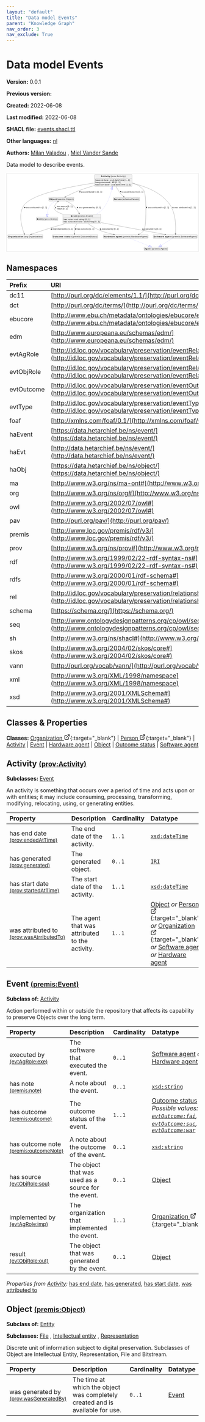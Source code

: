 ```yaml
---
layout: "default"
title: "Data model Events"
parent: "Knowledge Graph"
nav_order: 3
nav_exclude: True
---
```

<svg xmlns="http://www.w3.org/2000/svg" style="display: none;"><symbol id="svg-external-link" width="24" height="24" viewBox="0 0 24 24" fill="none" stroke="currentColor" stroke-width="2" stroke-linecap="round" stroke-linejoin="round" class="feather feather-external-link"><title id="svg-external-link-title">(external link)</title><path d="M18 13v6a2 2 0 0 1-2 2H5a2 2 0 0 1-2-2V8a2 2 0 0 1 2-2h6"></path><polyline points="15 3 21 3 21 9"></polyline><line x1="10" y1="14" x2="21" y2="3"></line> </symbol></svg>

Data model Events
====================

**Version:** 0.0.1

**Previous version:** 

**Created:** 2022-06-08

**Last modified:** 2022-06-08

**SHACL file:** [events.shacl.ttl](events.shacl.ttl)

**Other languages:**
[nl](../nl)

**Authors:**
[Milan Valadou](mailto:milan.valadou@meemoo.be)
, [Miel Vander Sande](mailto:miel.vandersande@meemoo.be)


Data model to describe events.

<div class="wrap">
  <div class="zoom">
  <svg xmlns="http://www.w3.org/2000/svg" xmlns:xlink="http://www.w3.org/1999/xlink" contentStyleType="text/css" preserveAspectRatio="none" version="1.1" viewBox="0 0 1346 548" zoomAndPan="magnify"><defs/><g><a href="../../organization/en#org%3AOrganization" target="_top" title="../../organization/en#org%3AOrganization" xlink:actuate="onRequest" xlink:href="../../organization/en#org%3AOrganization" xlink:show="new" xlink:title="../../organization/en#org%3AOrganization" xlink:type="simple"><g id="elem_org_Organization"><rect codeLine="15" fill="#F1F1F1" height="26.2969" id="org_Organization" rx="3.5" ry="3.5" style="stroke:#181818;stroke-width:0.5;" width="247" x="7" y="429"/><text fill="#000000" font-family="sans-serif" font-size="14" font-weight="bold" lengthAdjust="spacing" textLength="106" x="10" y="446.9951">Organization</text><text fill="#000000" font-family="sans-serif" font-size="14" lengthAdjust="spacing" textLength="131" x="120" y="446.9951">(org:Organization)</text></g></a><a href="../../organization/en#schema%3APerson" target="_top" title="../../organization/en#schema%3APerson" xlink:actuate="onRequest" xlink:href="../../organization/en#schema%3APerson" xlink:show="new" xlink:title="../../organization/en#schema%3APerson" xlink:type="simple"><g id="elem_schema_Person"><rect codeLine="16" fill="#F1F1F1" height="26.2969" id="schema_Person" rx="3.5" ry="3.5" style="stroke:#181818;stroke-width:0.5;" width="184" x="749.5" y="167"/><text fill="#000000" font-family="sans-serif" font-size="14" font-weight="bold" lengthAdjust="spacing" textLength="55" x="752.5" y="184.9951">Person</text><text fill="#000000" font-family="sans-serif" font-size="14" lengthAdjust="spacing" textLength="119" x="811.5" y="184.9951">(schema:Person)</text></g></a><a href="#prov%3AActivity" target="_top" title="#prov%3AActivity" xlink:actuate="onRequest" xlink:href="#prov%3AActivity" xlink:show="new" xlink:title="#prov%3AActivity" xlink:type="simple"><g id="elem_prov_Activity"><rect codeLine="19" fill="#F1F1F1" height="83.1875" id="prov_Activity" rx="3.5" ry="3.5" style="stroke:#181818;stroke-width:0.5;" width="264" x="616.5" y="7"/><text fill="#000000" font-family="sans-serif" font-size="14" font-weight="bold" lengthAdjust="spacing" textLength="64" x="662.5" y="24.9951">Activity</text><text fill="#000000" font-family="sans-serif" font-size="14" lengthAdjust="spacing" textLength="104" x="730.5" y="24.9951">(prov:Activity)</text><line style="stroke:#181818;stroke-width:0.5;" x1="617.5" x2="879.5" y1="33.2969" y2="33.2969"/><text fill="#000000" font-family="sans-serif" font-size="14" lengthAdjust="spacing" textLength="24" x="622.5" y="50.292">has</text><text fill="#000000" font-family="sans-serif" font-size="14" lengthAdjust="spacing" textLength="4" x="646.5" y="50.292"> </text><text fill="#000000" font-family="sans-serif" font-size="14" lengthAdjust="spacing" textLength="27" x="650.5" y="50.292">end</text><text fill="#000000" font-family="sans-serif" font-size="14" lengthAdjust="spacing" textLength="4" x="677.5" y="50.292"> </text><text fill="#000000" font-family="sans-serif" font-size="14" lengthAdjust="spacing" textLength="33" x="681.5" y="50.292">date</text><text fill="#000000" font-family="sans-serif" font-size="14" lengthAdjust="spacing" textLength="4" x="714.5" y="50.292"> </text><text fill="#000000" font-family="sans-serif" font-size="14" lengthAdjust="spacing" textLength="5" x="718.5" y="50.292">:</text><text fill="#000000" font-family="sans-serif" font-size="14" lengthAdjust="spacing" textLength="4" x="723.5" y="50.292"> </text><text fill="#000000" font-family="sans-serif" font-size="14" font-style="italic" lengthAdjust="spacing" textLength="97" x="727.5" y="50.292">xsd:dateTime</text><text fill="#000000" font-family="sans-serif" font-size="14" lengthAdjust="spacing" textLength="4" x="824.5" y="50.292"> </text><text fill="#000000" font-family="sans-serif" font-size="14" lengthAdjust="spacing" textLength="38" x="828.5" y="50.292">[1..1]</text><text fill="#000000" font-family="sans-serif" font-size="14" lengthAdjust="spacing" textLength="24" x="622.5" y="66.5889">has</text><text fill="#000000" font-family="sans-serif" font-size="14" lengthAdjust="spacing" textLength="4" x="646.5" y="66.5889"> </text><text fill="#000000" font-family="sans-serif" font-size="14" lengthAdjust="spacing" textLength="75" x="650.5" y="66.5889">generated</text><text fill="#000000" font-family="sans-serif" font-size="14" lengthAdjust="spacing" textLength="4" x="725.5" y="66.5889"> </text><text fill="#000000" font-family="sans-serif" font-size="14" lengthAdjust="spacing" textLength="5" x="729.5" y="66.5889">:</text><text fill="#000000" font-family="sans-serif" font-size="14" lengthAdjust="spacing" textLength="4" x="734.5" y="66.5889"> </text><text fill="#000000" font-family="sans-serif" font-size="14" font-style="italic" lengthAdjust="spacing" textLength="18" x="738.5" y="66.5889">IRI</text><text fill="#000000" font-family="sans-serif" font-size="14" lengthAdjust="spacing" textLength="4" x="756.5" y="66.5889"> </text><text fill="#000000" font-family="sans-serif" font-size="14" lengthAdjust="spacing" textLength="38" x="760.5" y="66.5889">[0..1]</text><text fill="#000000" font-family="sans-serif" font-size="14" lengthAdjust="spacing" textLength="24" x="622.5" y="82.8857">has</text><text fill="#000000" font-family="sans-serif" font-size="14" lengthAdjust="spacing" textLength="4" x="646.5" y="82.8857"> </text><text fill="#000000" font-family="sans-serif" font-size="14" lengthAdjust="spacing" textLength="35" x="650.5" y="82.8857">start</text><text fill="#000000" font-family="sans-serif" font-size="14" lengthAdjust="spacing" textLength="4" x="685.5" y="82.8857"> </text><text fill="#000000" font-family="sans-serif" font-size="14" lengthAdjust="spacing" textLength="33" x="689.5" y="82.8857">date</text><text fill="#000000" font-family="sans-serif" font-size="14" lengthAdjust="spacing" textLength="4" x="722.5" y="82.8857"> </text><text fill="#000000" font-family="sans-serif" font-size="14" lengthAdjust="spacing" textLength="5" x="726.5" y="82.8857">:</text><text fill="#000000" font-family="sans-serif" font-size="14" lengthAdjust="spacing" textLength="4" x="731.5" y="82.8857"> </text><text fill="#000000" font-family="sans-serif" font-size="14" font-style="italic" lengthAdjust="spacing" textLength="97" x="735.5" y="82.8857">xsd:dateTime</text><text fill="#000000" font-family="sans-serif" font-size="14" lengthAdjust="spacing" textLength="4" x="832.5" y="82.8857"> </text><text fill="#000000" font-family="sans-serif" font-size="14" lengthAdjust="spacing" textLength="38" x="836.5" y="82.8857">[1..1]</text></g></a><a href="#premis%3AEvent" target="_top" title="#premis%3AEvent" xlink:actuate="onRequest" xlink:href="#premis%3AEvent" xlink:show="new" xlink:title="#premis%3AEvent" xlink:type="simple"><g id="elem_premis_Event"><rect codeLine="18" fill="#F1F1F1" height="66.8906" id="premis_Event" rx="3.5" ry="3.5" style="stroke:#181818;stroke-width:0.5;" width="266" x="394.5" y="285"/><text fill="#000000" font-family="sans-serif" font-size="14" font-weight="bold" lengthAdjust="spacing" textLength="45" x="449.5" y="302.9951">Event</text><text fill="#000000" font-family="sans-serif" font-size="14" lengthAdjust="spacing" textLength="107" x="498.5" y="302.9951">(premis:Event)</text><line style="stroke:#181818;stroke-width:0.5;" x1="395.5" x2="659.5" y1="311.2969" y2="311.2969"/><text fill="#000000" font-family="sans-serif" font-size="14" lengthAdjust="spacing" textLength="24" x="400.5" y="328.292">has</text><text fill="#000000" font-family="sans-serif" font-size="14" lengthAdjust="spacing" textLength="4" x="424.5" y="328.292"> </text><text fill="#000000" font-family="sans-serif" font-size="14" lengthAdjust="spacing" textLength="34" x="428.5" y="328.292">note</text><text fill="#000000" font-family="sans-serif" font-size="14" lengthAdjust="spacing" textLength="4" x="462.5" y="328.292"> </text><text fill="#000000" font-family="sans-serif" font-size="14" lengthAdjust="spacing" textLength="5" x="466.5" y="328.292">:</text><text fill="#000000" font-family="sans-serif" font-size="14" lengthAdjust="spacing" textLength="4" x="471.5" y="328.292"> </text><text fill="#000000" font-family="sans-serif" font-size="14" font-style="italic" lengthAdjust="spacing" textLength="69" x="475.5" y="328.292">xsd:string</text><text fill="#000000" font-family="sans-serif" font-size="14" lengthAdjust="spacing" textLength="4" x="544.5" y="328.292"> </text><text fill="#000000" font-family="sans-serif" font-size="14" lengthAdjust="spacing" textLength="38" x="548.5" y="328.292">[0..1]</text><text fill="#000000" font-family="sans-serif" font-size="14" lengthAdjust="spacing" textLength="24" x="400.5" y="344.5889">has</text><text fill="#000000" font-family="sans-serif" font-size="14" lengthAdjust="spacing" textLength="4" x="424.5" y="344.5889"> </text><text fill="#000000" font-family="sans-serif" font-size="14" lengthAdjust="spacing" textLength="64" x="428.5" y="344.5889">outcome</text><text fill="#000000" font-family="sans-serif" font-size="14" lengthAdjust="spacing" textLength="4" x="492.5" y="344.5889"> </text><text fill="#000000" font-family="sans-serif" font-size="14" lengthAdjust="spacing" textLength="34" x="496.5" y="344.5889">note</text><text fill="#000000" font-family="sans-serif" font-size="14" lengthAdjust="spacing" textLength="4" x="530.5" y="344.5889"> </text><text fill="#000000" font-family="sans-serif" font-size="14" lengthAdjust="spacing" textLength="5" x="534.5" y="344.5889">:</text><text fill="#000000" font-family="sans-serif" font-size="14" lengthAdjust="spacing" textLength="4" x="539.5" y="344.5889"> </text><text fill="#000000" font-family="sans-serif" font-size="14" font-style="italic" lengthAdjust="spacing" textLength="69" x="543.5" y="344.5889">xsd:string</text><text fill="#000000" font-family="sans-serif" font-size="14" lengthAdjust="spacing" textLength="4" x="612.5" y="344.5889"> </text><text fill="#000000" font-family="sans-serif" font-size="14" lengthAdjust="spacing" textLength="38" x="616.5" y="344.5889">[0..1]</text></g></a><a href="#premis%3AHardwareAgent" target="_top" title="#premis%3AHardwareAgent" xlink:actuate="onRequest" xlink:href="#premis%3AHardwareAgent" xlink:show="new" xlink:title="#premis%3AHardwareAgent" xlink:type="simple"><g id="elem_premis_HardwareAgent"><rect codeLine="20" fill="#F1F1F1" height="26.2969" id="premis_HardwareAgent" rx="3.5" ry="3.5" style="stroke:#181818;stroke-width:0.5;" width="315" x="679" y="429"/><text fill="#000000" font-family="sans-serif" font-size="14" font-weight="bold" lengthAdjust="spacing" textLength="129" x="682" y="446.9951">Hardware agent</text><text fill="#000000" font-family="sans-serif" font-size="14" lengthAdjust="spacing" textLength="176" x="815" y="446.9951">(premis:HardwareAgent)</text></g></a><a href="#premis%3AAgent" target="_top" title="#premis%3AAgent" xlink:actuate="onRequest" xlink:href="#premis%3AAgent" xlink:show="new" xlink:title="#premis%3AAgent" xlink:type="simple"><g id="elem_premis_Agent"><rect codeLine="26" fill="#F1F1F1" height="26.2969" id="premis_Agent" rx="3.5" ry="3.5" style="stroke:#181818;stroke-width:0.5;" width="167" x="965" y="516"/><text fill="#000000" font-family="sans-serif" font-size="14" font-weight="bold" lengthAdjust="spacing" textLength="48" x="968" y="533.9951">Agent</text><text fill="#000000" font-family="sans-serif" font-size="14" lengthAdjust="spacing" textLength="109" x="1020" y="533.9951">(premis:Agent)</text></g></a><a href="#premis%3AObject" target="_top" title="#premis%3AObject" xlink:actuate="onRequest" xlink:href="#premis%3AObject" xlink:show="new" xlink:title="#premis%3AObject" xlink:type="simple"><g id="elem_premis_Object"><rect codeLine="22" fill="#F1F1F1" height="26.2969" id="premis_Object" rx="3.5" ry="3.5" style="stroke:#181818;stroke-width:0.5;" width="177" x="295" y="167"/><text fill="#000000" font-family="sans-serif" font-size="14" font-weight="bold" lengthAdjust="spacing" textLength="53" x="298" y="184.9951">Object</text><text fill="#000000" font-family="sans-serif" font-size="14" lengthAdjust="spacing" textLength="114" x="355" y="184.9951">(premis:Object)</text></g></a><a href="#prov%3AEntity" target="_top" title="#prov%3AEntity" xlink:actuate="onRequest" xlink:href="#prov%3AEntity" xlink:show="new" xlink:title="#prov%3AEntity" xlink:type="simple"><g id="elem_prov_Entity"><rect codeLine="23" fill="#F1F1F1" height="26.2969" id="prov_Entity" rx="3.5" ry="3.5" style="stroke:#181818;stroke-width:0.5;" width="151" x="208" y="305.5"/><text fill="#000000" font-family="sans-serif" font-size="14" font-weight="bold" lengthAdjust="spacing" textLength="49" x="211" y="323.4951">Entity</text><text fill="#000000" font-family="sans-serif" font-size="14" lengthAdjust="spacing" textLength="92" x="264" y="323.4951">(prov:Entity)</text></g></a><a href="#premis%3AOutcomeStatus" target="_top" title="#premis%3AOutcomeStatus" xlink:actuate="onRequest" xlink:href="#premis%3AOutcomeStatus" xlink:show="new" xlink:title="#premis%3AOutcomeStatus" xlink:type="simple"><g id="elem_premis_OutcomeStatus"><rect codeLine="24" fill="#F1F1F1" height="26.2969" id="premis_OutcomeStatus" rx="3.5" ry="3.5" style="stroke:#181818;stroke-width:0.5;" width="319" x="321" y="429"/><text fill="#000000" font-family="sans-serif" font-size="14" font-weight="bold" lengthAdjust="spacing" textLength="132" x="324" y="446.9951">Outcome status</text><text fill="#000000" font-family="sans-serif" font-size="14" lengthAdjust="spacing" textLength="177" x="460" y="446.9951">(premis:OutcomeStatus)</text></g></a><a href="#premis%3ASoftwareAgent" target="_top" title="#premis%3ASoftwareAgent" xlink:actuate="onRequest" xlink:href="#premis%3ASoftwareAgent" xlink:show="new" xlink:title="#premis%3ASoftwareAgent" xlink:type="simple"><g id="elem_premis_SoftwareAgent"><rect codeLine="25" fill="#F1F1F1" height="26.2969" id="premis_SoftwareAgent" rx="3.5" ry="3.5" style="stroke:#181818;stroke-width:0.5;" width="310" x="1029.5" y="429"/><text fill="#000000" font-family="sans-serif" font-size="14" font-weight="bold" lengthAdjust="spacing" textLength="126" x="1032.5" y="446.9951">Software agent</text><text fill="#000000" font-family="sans-serif" font-size="14" lengthAdjust="spacing" textLength="174" x="1162.5" y="446.9951">(premis:SoftwareAgent)</text></g></a><g id="link_prov_Activity_org_Organization"><path codeLine="37" d="M616.444,66.375 C449.665,90.808 177.489,142.167 120.5,223 C76.5203,285.381 107.951,384.582 123.342,424.023 " fill="none" id="prov_Activity-to-org_Organization" style="stroke:#454645;stroke-width:1.0;"/><polygon fill="#454645" points="125.31,428.966,125.6965,419.1247,123.4602,424.3208,118.2642,422.0844,125.31,428.966" style="stroke:#454645;stroke-width:1.0;"/><polygon fill="#000000" points="121.4525,242.002,130.5,239.0705,127.0489,234.3124,121.4525,242.002" style="stroke:#000000;stroke-width:1.0;"/><text fill="#000000" font-family="sans-serif" font-size="13" lengthAdjust="spacing" textLength="26" x="134.5" y="243.5669">was</text><text fill="#000000" font-family="sans-serif" font-size="13" lengthAdjust="spacing" textLength="4" x="160.5" y="243.5669"> </text><text fill="#000000" font-family="sans-serif" font-size="13" lengthAdjust="spacing" textLength="63" x="164.5" y="243.5669">attributed</text><text fill="#000000" font-family="sans-serif" font-size="13" lengthAdjust="spacing" textLength="4" x="227.5" y="243.5669"> </text><text fill="#000000" font-family="sans-serif" font-size="13" lengthAdjust="spacing" textLength="13" x="231.5" y="243.5669">to</text><text fill="#000000" font-family="sans-serif" font-size="13" lengthAdjust="spacing" textLength="4" x="244.5" y="243.5669"> </text><text fill="#000000" font-family="sans-serif" font-size="13" lengthAdjust="spacing" textLength="34" x="248.5" y="243.5669">[1..1]</text></g><g id="link_prov_Activity_premis_HardwareAgent"><path codeLine="38" d="M880.548,64.88 C913.125,75.28 944.404,92.302 964.5,120 C982.705,145.092 982.685,373.894 964.5,399 C955.317,411.678 942.186,420.598 927.799,426.857 " fill="none" id="prov_Activity-to-premis_HardwareAgent" style="stroke:#454645;stroke-width:1.0;"/><polygon fill="#454645" points="922.875,428.88,932.7199,429.1605,927.5,426.9803,929.6803,421.7605,922.875,428.88" style="stroke:#454645;stroke-width:1.0;"/><polygon fill="#000000" points="984.1472,244.0243,985.8906,234.6749,980.0622,235.4358,984.1472,244.0243" style="stroke:#000000;stroke-width:1.0;"/><text fill="#000000" font-family="sans-serif" font-size="13" lengthAdjust="spacing" textLength="26" x="992.5" y="243.5669">was</text><text fill="#000000" font-family="sans-serif" font-size="13" lengthAdjust="spacing" textLength="4" x="1018.5" y="243.5669"> </text><text fill="#000000" font-family="sans-serif" font-size="13" lengthAdjust="spacing" textLength="63" x="1022.5" y="243.5669">attributed</text><text fill="#000000" font-family="sans-serif" font-size="13" lengthAdjust="spacing" textLength="4" x="1085.5" y="243.5669"> </text><text fill="#000000" font-family="sans-serif" font-size="13" lengthAdjust="spacing" textLength="13" x="1089.5" y="243.5669">to</text><text fill="#000000" font-family="sans-serif" font-size="13" lengthAdjust="spacing" textLength="4" x="1102.5" y="243.5669"> </text><text fill="#000000" font-family="sans-serif" font-size="13" lengthAdjust="spacing" textLength="34" x="1106.5" y="243.5669">[1..1]</text></g><g id="link_prov_Activity_premis_Object"><path codeLine="39" d="M616.221,84.078 C580.547,94.516 542.224,106.757 507.5,120 C473.319,133.036 435.562,151.642 410.798,164.458 " fill="none" id="prov_Activity-to-premis_Object" style="stroke:#454645;stroke-width:1.0;"/><polygon fill="#454645" points="406.329,166.78,416.1595,166.1782,410.7654,164.4739,412.4697,159.0799,406.329,166.78" style="stroke:#454645;stroke-width:1.0;"/><polygon fill="#000000" points="507.8438,130.3883,517.3379,129.8293,515.1961,124.3556,507.8438,130.3883" style="stroke:#000000;stroke-width:1.0;"/><text fill="#000000" font-family="sans-serif" font-size="13" lengthAdjust="spacing" textLength="26" x="521.5" y="133.0669">was</text><text fill="#000000" font-family="sans-serif" font-size="13" lengthAdjust="spacing" textLength="4" x="547.5" y="133.0669"> </text><text fill="#000000" font-family="sans-serif" font-size="13" lengthAdjust="spacing" textLength="63" x="551.5" y="133.0669">attributed</text><text fill="#000000" font-family="sans-serif" font-size="13" lengthAdjust="spacing" textLength="4" x="614.5" y="133.0669"> </text><text fill="#000000" font-family="sans-serif" font-size="13" lengthAdjust="spacing" textLength="13" x="618.5" y="133.0669">to</text><text fill="#000000" font-family="sans-serif" font-size="13" lengthAdjust="spacing" textLength="4" x="631.5" y="133.0669"> </text><text fill="#000000" font-family="sans-serif" font-size="13" lengthAdjust="spacing" textLength="34" x="635.5" y="133.0669">[1..1]</text></g><g id="link_prov_Activity_premis_SoftwareAgent"><path codeLine="40" d="M880.506,68.018 C973.268,88.713 1090.88,132.184 1149.5,223 C1191.11,287.46 1189.05,384.387 1186.17,423.607 " fill="none" id="prov_Activity-to-premis_SoftwareAgent" style="stroke:#454645;stroke-width:1.0;"/><polygon fill="#454645" points="1185.74,428.964,1190.442,420.31,1186.137,423.9798,1182.4673,419.6748,1185.74,428.964" style="stroke:#454645;stroke-width:1.0;"/><polygon fill="#000000" points="1172.7593,242.8581,1169.0918,234.0831,1164.6345,237.9147,1172.7593,242.8581" style="stroke:#000000;stroke-width:1.0;"/><text fill="#000000" font-family="sans-serif" font-size="13" lengthAdjust="spacing" textLength="26" x="1178.5" y="243.5669">was</text><text fill="#000000" font-family="sans-serif" font-size="13" lengthAdjust="spacing" textLength="4" x="1204.5" y="243.5669"> </text><text fill="#000000" font-family="sans-serif" font-size="13" lengthAdjust="spacing" textLength="63" x="1208.5" y="243.5669">attributed</text><text fill="#000000" font-family="sans-serif" font-size="13" lengthAdjust="spacing" textLength="4" x="1271.5" y="243.5669"> </text><text fill="#000000" font-family="sans-serif" font-size="13" lengthAdjust="spacing" textLength="13" x="1275.5" y="243.5669">to</text><text fill="#000000" font-family="sans-serif" font-size="13" lengthAdjust="spacing" textLength="4" x="1288.5" y="243.5669"> </text><text fill="#000000" font-family="sans-serif" font-size="13" lengthAdjust="spacing" textLength="34" x="1292.5" y="243.5669">[1..1]</text></g><g id="link_prov_Activity_schema_Person"><path codeLine="41" d="M768.075,90.277 C776.237,105.567 786.404,122.691 797.5,137 C804.841,146.467 814.315,155.791 822.591,163.239 " fill="none" id="prov_Activity-to-schema_Person" style="stroke:#454645;stroke-width:1.0;"/><polygon fill="#454645" points="826.543,166.738,822.4551,157.7776,822.799,163.424,817.1526,163.768,826.543,166.738" style="stroke:#454645;stroke-width:1.0;"/><polygon fill="#000000" points="805.4928,132.5718,802.4331,123.5669,797.7245,127.0851,805.4928,132.5718" style="stroke:#000000;stroke-width:1.0;"/><text fill="#000000" font-family="sans-serif" font-size="13" lengthAdjust="spacing" textLength="26" x="811.5" y="133.0669">was</text><text fill="#000000" font-family="sans-serif" font-size="13" lengthAdjust="spacing" textLength="4" x="837.5" y="133.0669"> </text><text fill="#000000" font-family="sans-serif" font-size="13" lengthAdjust="spacing" textLength="63" x="841.5" y="133.0669">attributed</text><text fill="#000000" font-family="sans-serif" font-size="13" lengthAdjust="spacing" textLength="4" x="904.5" y="133.0669"> </text><text fill="#000000" font-family="sans-serif" font-size="13" lengthAdjust="spacing" textLength="13" x="908.5" y="133.0669">to</text><text fill="#000000" font-family="sans-serif" font-size="13" lengthAdjust="spacing" textLength="4" x="921.5" y="133.0669"> </text><text fill="#000000" font-family="sans-serif" font-size="13" lengthAdjust="spacing" textLength="34" x="925.5" y="133.0669">[1..1]</text></g><g id="link_premis_Event_prov_Activity"><path codeLine="44" d="M629.056,284.849 C643.935,276.824 658.069,266.989 669.5,255 C707.498,215.148 727.748,155.072 738.191,110.153 " fill="none" id="premis_Event-to-prov_Activity" style="stroke:#0000FF;stroke-width:1.0;stroke-dasharray:1.0,3.0;"/><polygon fill="none" points="731.384,108.51,742.387,90.401,745.078,111.419,731.384,108.51" style="stroke:#0000FF;stroke-width:1.0;"/></g><g id="link_premis_Event_org_Organization"><path codeLine="48" d="M410.166,352.002 C377.195,361.402 341.372,371.866 308.5,382 C260.907,396.672 206.633,414.877 170.657,427.153 " fill="none" id="premis_Event-to-org_Organization" style="stroke:#454645;stroke-width:1.0;"/><polygon fill="#454645" points="165.485,428.92,175.2947,429.7969,170.2167,427.3042,172.7094,422.2262,165.485,428.92" style="stroke:#454645;stroke-width:1.0;"/><polygon fill="#000000" points="308.7293,392.0633,318.2394,392.1595,316.4797,386.5513,308.7293,392.0633" style="stroke:#000000;stroke-width:1.0;"/><text fill="#000000" font-family="sans-serif" font-size="13" lengthAdjust="spacing" textLength="85" x="322.5" y="395.0669">implemented</text><text fill="#000000" font-family="sans-serif" font-size="13" lengthAdjust="spacing" textLength="4" x="407.5" y="395.0669"> </text><text fill="#000000" font-family="sans-serif" font-size="13" lengthAdjust="spacing" textLength="16" x="411.5" y="395.0669">by</text><text fill="#000000" font-family="sans-serif" font-size="13" lengthAdjust="spacing" textLength="4" x="427.5" y="395.0669"> </text><text fill="#000000" font-family="sans-serif" font-size="13" lengthAdjust="spacing" textLength="34" x="431.5" y="395.0669">[1..1]</text></g><g id="link_premis_Event_premis_HardwareAgent"><path codeLine="49" d="M571.366,352.052 C594.968,368.22 625.185,386.845 654.5,399 C685.777,411.968 721.817,421.345 753.532,427.902 " fill="none" id="premis_Event-to-premis_HardwareAgent" style="stroke:#454645;stroke-width:1.0;"/><polygon fill="#454645" points="758.583,428.931,750.5614,423.2166,753.6834,427.9339,748.9661,431.056,758.583,428.931" style="stroke:#454645;stroke-width:1.0;"/><polygon fill="#000000" points="664.1159,392.4883,656.8954,386.2984,654.636,391.7247,664.1159,392.4883" style="stroke:#000000;stroke-width:1.0;"/><text fill="#000000" font-family="sans-serif" font-size="13" lengthAdjust="spacing" textLength="60" x="668.5" y="395.0669">executed</text><text fill="#000000" font-family="sans-serif" font-size="13" lengthAdjust="spacing" textLength="4" x="728.5" y="395.0669"> </text><text fill="#000000" font-family="sans-serif" font-size="13" lengthAdjust="spacing" textLength="16" x="732.5" y="395.0669">by</text><text fill="#000000" font-family="sans-serif" font-size="13" lengthAdjust="spacing" textLength="4" x="748.5" y="395.0669"> </text><text fill="#000000" font-family="sans-serif" font-size="13" lengthAdjust="spacing" textLength="34" x="752.5" y="395.0669">[0..1]</text></g><g id="link_premis_Event_premis_Object"><path codeLine="50" d="M394.299,285.55 C368.359,276.639 346.647,266.275 338.5,255 C330.17,243.472 332.832,236.044 338.5,223 C343.039,212.556 351.596,203.529 360.04,196.549 " fill="none" id="premis_Event-to-premis_Object" style="stroke:#454645;stroke-width:1.0;"/><polygon fill="#454645" points="364.158,193.29,354.6182,195.7377,360.237,196.3925,359.5822,202.0114,364.158,193.29" style="stroke:#454645;stroke-width:1.0;"/><polygon fill="#000000" points="341.7038,234.4666,342.2104,243.9636,347.6959,241.8521,341.7038,234.4666" style="stroke:#000000;stroke-width:1.0;"/><text fill="#000000" font-family="sans-serif" font-size="13" lengthAdjust="spacing" textLength="23" x="352.5" y="236.0669">has</text><text fill="#000000" font-family="sans-serif" font-size="13" lengthAdjust="spacing" textLength="4" x="375.5" y="236.0669"> </text><text fill="#000000" font-family="sans-serif" font-size="13" lengthAdjust="spacing" textLength="43" x="379.5" y="236.0669">source</text><text fill="#000000" font-family="sans-serif" font-size="13" lengthAdjust="spacing" textLength="4" x="422.5" y="236.0669"> </text><text fill="#000000" font-family="sans-serif" font-size="13" lengthAdjust="spacing" textLength="34" x="426.5" y="236.0669">[0..1]</text><text fill="#000000" font-family="sans-serif" font-size="13" lengthAdjust="spacing" textLength="36" x="352.5" y="251.1997">result</text><text fill="#000000" font-family="sans-serif" font-size="13" lengthAdjust="spacing" textLength="4" x="388.5" y="251.1997"> </text><text fill="#000000" font-family="sans-serif" font-size="13" lengthAdjust="spacing" textLength="34" x="392.5" y="251.1997">[0..1]</text></g><g id="link_premis_Object_premis_Event"><path codeLine="60" d="M416.248,193.108 C432.31,200.145 451.22,210.175 465.5,223 C483.265,238.954 498.15,261.094 508.879,279.933 " fill="none" id="premis_Object-to-premis_Event" style="stroke:#454645;stroke-width:1.0;"/><polygon fill="#454645" points="511.516,284.645,510.613,274.8376,509.0749,280.2814,503.6312,278.7433,511.516,284.645" style="stroke:#454645;stroke-width:1.0;"/><polygon fill="#000000" points="501.148,242.4858,496.5585,234.1558,492.5388,238.4443,501.148,242.4858" style="stroke:#000000;stroke-width:1.0;"/><text fill="#000000" font-family="sans-serif" font-size="13" lengthAdjust="spacing" textLength="26" x="506.5" y="243.5669">was</text><text fill="#000000" font-family="sans-serif" font-size="13" lengthAdjust="spacing" textLength="4" x="532.5" y="243.5669"> </text><text fill="#000000" font-family="sans-serif" font-size="13" lengthAdjust="spacing" textLength="66" x="536.5" y="243.5669">generated</text><text fill="#000000" font-family="sans-serif" font-size="13" lengthAdjust="spacing" textLength="4" x="602.5" y="243.5669"> </text><text fill="#000000" font-family="sans-serif" font-size="13" lengthAdjust="spacing" textLength="16" x="606.5" y="243.5669">by</text><text fill="#000000" font-family="sans-serif" font-size="13" lengthAdjust="spacing" textLength="4" x="622.5" y="243.5669"> </text><text fill="#000000" font-family="sans-serif" font-size="13" lengthAdjust="spacing" textLength="34" x="626.5" y="243.5669">[0..1]</text></g><g id="link_premis_Event_premis_OutcomeStatus"><path codeLine="51" d="M494.572,352.299 C487.599,361.222 481.226,371.379 477.5,382 C472.79,395.428 474.066,411.632 476.224,423.658 " fill="none" id="premis_Event-to-premis_OutcomeStatus" style="stroke:#454645;stroke-width:1.0;"/><polygon fill="#454645" points="477.259,428.865,479.426,419.2575,476.2834,423.9611,471.5797,420.8185,477.259,428.865" style="stroke:#454645;stroke-width:1.0;"/><polygon fill="#000000" points="481.2549,395.4089,486.3537,387.3806,480.661,385.9169,481.2549,395.4089" style="stroke:#000000;stroke-width:1.0;"/><text fill="#000000" font-family="sans-serif" font-size="13" lengthAdjust="spacing" textLength="23" x="491.5" y="395.0669">has</text><text fill="#000000" font-family="sans-serif" font-size="13" lengthAdjust="spacing" textLength="4" x="514.5" y="395.0669"> </text><text fill="#000000" font-family="sans-serif" font-size="13" lengthAdjust="spacing" textLength="57" x="518.5" y="395.0669">outcome</text><text fill="#000000" font-family="sans-serif" font-size="13" lengthAdjust="spacing" textLength="4" x="575.5" y="395.0669"> </text><text fill="#000000" font-family="sans-serif" font-size="13" lengthAdjust="spacing" textLength="34" x="579.5" y="395.0669">[1..1]</text></g><g id="link_premis_Event_premis_SoftwareAgent"><path codeLine="52" d="M660.85,344.161 C798.012,369.526 1006.379,408.06 1114.26,428.011 " fill="none" id="premis_Event-to-premis_SoftwareAgent" style="stroke:#454645;stroke-width:1.0;"/><polygon fill="#454645" points="1119.32,428.947,1111.1872,423.392,1114.4017,428.0468,1109.7469,431.2613,1119.32,428.947" style="stroke:#454645;stroke-width:1.0;"/><polygon fill="#000000" points="963.4166,391.4756,955.0568,386.9409,953.9879,392.7207,963.4166,391.4756" style="stroke:#000000;stroke-width:1.0;"/><text fill="#000000" font-family="sans-serif" font-size="13" lengthAdjust="spacing" textLength="60" x="967.5" y="395.0669">executed</text><text fill="#000000" font-family="sans-serif" font-size="13" lengthAdjust="spacing" textLength="4" x="1027.5" y="395.0669"> </text><text fill="#000000" font-family="sans-serif" font-size="13" lengthAdjust="spacing" textLength="16" x="1031.5" y="395.0669">by</text><text fill="#000000" font-family="sans-serif" font-size="13" lengthAdjust="spacing" textLength="4" x="1047.5" y="395.0669"> </text><text fill="#000000" font-family="sans-serif" font-size="13" lengthAdjust="spacing" textLength="34" x="1051.5" y="395.0669">[0..1]</text></g><g id="link_premis_HardwareAgent_premis_Agent"><path codeLine="55" d="M866.874,455.1784 C901.607,469.1041 958.942,492.0922 999.903,508.5152 " fill="none" id="premis_HardwareAgent-to-premis_Agent" style="stroke:#0000FF;stroke-width:1.0;stroke-dasharray:1.0,3.0;"/><polygon fill="none" points="1002.566,502.0413,1018.52,515.9815,997.356,515.0357,1002.566,502.0413" style="stroke:#0000FF;stroke-width:1.0;"/></g><g id="link_premis_Object_prov_Entity"><path codeLine="58" d="M346.756,193.107 C331.911,199.741 315.87,209.438 305.5,223 C291.895,240.793 286.488,265.597 284.433,285.329 " fill="none" id="premis_Object-to-prov_Entity" style="stroke:#0000FF;stroke-width:1.0;stroke-dasharray:1.0,3.0;"/><polygon fill="none" points="291.413,285.875,283.27,305.438,277.436,285.067,291.413,285.875" style="stroke:#0000FF;stroke-width:1.0;"/></g><g id="link_premis_SoftwareAgent_premis_Agent"><path codeLine="64" d="M1165.01,455.1784 C1144.21,468.181 1110.77,489.0843 1085.03,505.1672 " fill="none" id="premis_SoftwareAgent-to-premis_Agent" style="stroke:#0000FF;stroke-width:1.0;stroke-dasharray:1.0,3.0;"/><polygon fill="none" points="1088.62,511.1801,1067.95,515.8442,1081.2,499.3081,1088.62,511.1801" style="stroke:#0000FF;stroke-width:1.0;"/></g></g></svg>
  </div>
</div>

## Namespaces

| Prefix | URI      |
| :----- | :------- |
| dc11     | [http://purl.org/dc/elements/1.1/](http://purl.org/dc/elements/1.1/) |
| dct     | [http://purl.org/dc/terms/](http://purl.org/dc/terms/) |
| ebucore     | [http://www.ebu.ch/metadata/ontologies/ebucore/ebucore#](http://www.ebu.ch/metadata/ontologies/ebucore/ebucore#) |
| edm     | [http://www.europeana.eu/schemas/edm/](http://www.europeana.eu/schemas/edm/) |
| evtAgRole     | [http://id.loc.gov/vocabulary/preservation/eventRelatedAgentRole/](http://id.loc.gov/vocabulary/preservation/eventRelatedAgentRole/) |
| evtObjRole     | [http://id.loc.gov/vocabulary/preservation/eventRelatedObjectRole/](http://id.loc.gov/vocabulary/preservation/eventRelatedObjectRole/) |
| evtOutcome     | [http://id.loc.gov/vocabulary/preservation/eventOutcome/](http://id.loc.gov/vocabulary/preservation/eventOutcome/) |
| evtType     | [http://id.loc.gov/vocabulary/preservation/eventType](http://id.loc.gov/vocabulary/preservation/eventType) |
| foaf     | [http://xmlns.com/foaf/0.1/](http://xmlns.com/foaf/0.1/) |
| haEvent     | [https://data.hetarchief.be/ns/event/](https://data.hetarchief.be/ns/event/) |
| haEvt     | [http://data.hetarchief.be/ns/event/](http://data.hetarchief.be/ns/event/) |
| haObj     | [https://data.hetarchief.be/ns/object/](https://data.hetarchief.be/ns/object/) |
| ma     | [http://www.w3.org/ns/ma-ont#](http://www.w3.org/ns/ma-ont#) |
| org     | [http://www.w3.org/ns/org#](http://www.w3.org/ns/org#) |
| owl     | [http://www.w3.org/2002/07/owl#](http://www.w3.org/2002/07/owl#) |
| pav     | [http://purl.org/pav/](http://purl.org/pav/) |
| premis     | [http://www.loc.gov/premis/rdf/v3/](http://www.loc.gov/premis/rdf/v3/) |
| prov     | [http://www.w3.org/ns/prov#](http://www.w3.org/ns/prov#) |
| rdf     | [http://www.w3.org/1999/02/22-rdf-syntax-ns#](http://www.w3.org/1999/02/22-rdf-syntax-ns#) |
| rdfs     | [http://www.w3.org/2000/01/rdf-schema#](http://www.w3.org/2000/01/rdf-schema#) |
| rel     | [http://id.loc.gov/vocabulary/preservation/relationshipSubType/](http://id.loc.gov/vocabulary/preservation/relationshipSubType/) |
| schema     | [https://schema.org/](https://schema.org/) |
| seq     | [http://www.ontologydesignpatterns.org/cp/owl/sequence.owl#](http://www.ontologydesignpatterns.org/cp/owl/sequence.owl#) |
| sh     | [http://www.w3.org/ns/shacl#](http://www.w3.org/ns/shacl#) |
| skos     | [http://www.w3.org/2004/02/skos/core#](http://www.w3.org/2004/02/skos/core#) |
| vann     | [http://purl.org/vocab/vann/](http://purl.org/vocab/vann/) |
| xml     | [http://www.w3.org/XML/1998/namespace](http://www.w3.org/XML/1998/namespace) |
| xsd     | [http://www.w3.org/2001/XMLSchema#](http://www.w3.org/2001/XMLSchema#) |

## Classes & Properties

**Classes:** 
 [Organization <svg class="svg-external-link" viewBox="0 0 24 24" aria-labelledby="svg-external-link-title"><use xlink:href="#svg-external-link"></use></svg>](../../organization/en#org%3AOrganization){:target="_blank"} |  [Person <svg class="svg-external-link" viewBox="0 0 24 24" aria-labelledby="svg-external-link-title"><use xlink:href="#svg-external-link"></use></svg>](../../organization/en#schema%3APerson){:target="_blank"} |  [Activity](#prov%3AActivity) |  [Event](#premis%3AEvent) |  [Hardware agent](#premis%3AHardwareAgent) |  [Object](#premis%3AObject) |  [Outcome status](#premis%3AOutcomeStatus) |  [Software agent](#premis%3ASoftwareAgent)
## <a id="prov%3AActivity"></a>Activity <small>[(prov:Activity)](http://www.w3.org/ns/prov#Activity)</small>


**Subclasses:** 
[Event](#premis%3AEvent)

An activity is something that occurs over a period of time and acts upon or with entities; it may include consuming, processing, transforming, modifying, relocating, using, or generating entities.

| Property | Description | Cardinality | Datatype |
| :------ | :---------- | :---------- | :------- |
| <a id='prov%3AendedAtTime'></a>has end date <br> <small>[(prov:endedAtTime)](http://www.w3.org/ns/prov#endedAtTime)</small> | The end date of the activity. | `1..1` | [`xsd:dateTime`](http://www.w3.org/2001/XMLSchema#dateTime)  |
| <a id='prov%3Agenerated'></a>has generated <br> <small>[(prov:generated)](http://www.w3.org/ns/prov#generated)</small> | The generated object. | `0..1` | [`IRI`](https://www.rfc-editor.org/rfc/rfc3987.txt)  |
| <a id='prov%3AstartedAtTime'></a>has start date <br> <small>[(prov:startedAtTime)](http://www.w3.org/ns/prov#startedAtTime)</small> | The start date of the activity. | `1..1` | [`xsd:dateTime`](http://www.w3.org/2001/XMLSchema#dateTime)  |
| <a id='prov%3AwasAtrributedTo'></a>was attributed to <br> <small>[(prov:wasAtrributedTo)](http://www.w3.org/ns/prov#wasAtrributedTo)</small> | The agent that was attributed to the activity. | `1..1` | [Object](#premis%3AObject) _or_ [Person <svg class="svg-external-link" viewBox="0 0 24 24" aria-labelledby="svg-external-link-title"><use xlink:href="#svg-external-link"></use></svg>](../../organization/en#schema%3APerson){:target="_blank"} _or_ [Organization <svg class="svg-external-link" viewBox="0 0 24 24" aria-labelledby="svg-external-link-title"><use xlink:href="#svg-external-link"></use></svg>](../../organization/en#org%3AOrganization){:target="_blank"} _or_ [Software agent](#premis%3ASoftwareAgent) _or_ [Hardware agent](#premis%3AHardwareAgent)  |

## <a id="premis%3AEvent"></a>Event <small>[(premis:Event)](http://www.loc.gov/premis/rdf/v3/Event)</small>


**Subclass of:** 
[Activity](#prov%3AActivity)

Action performed within or outside the repository that affects its capability to preserve Objects over the long term.

| Property | Description | Cardinality | Datatype |
| :------ | :---------- | :---------- | :------- |
| <a id='evtAgRole%3Aexe'></a>executed by <br> <small>[(evtAgRole:exe)](http://id.loc.gov/vocabulary/preservation/eventRelatedAgentRole/exe)</small> | The software that executed the event. | `0..1` | [Software agent](#premis%3ASoftwareAgent) _or_ [Hardware agent](#premis%3AHardwareAgent)  |
| <a id='premis%3Anote'></a>has note <br> <small>[(premis:note)](http://www.loc.gov/premis/rdf/v3/note)</small> | A note about the event. | `0..1` | [`xsd:string`](http://www.w3.org/2001/XMLSchema#string)  |
| <a id='premis%3Aoutcome'></a>has outcome <br> <small>[(premis:outcome)](http://www.loc.gov/premis/rdf/v3/outcome)</small> | The outcome status of the event. | `1..1` | [Outcome status](#premis%3AOutcomeStatus) <br>_Possible values: [`evtOutcome:fai`](http://id.loc.gov/vocabulary/preservation/eventOutcome/fai), [`evtOutcome:suc`](http://id.loc.gov/vocabulary/preservation/eventOutcome/suc), [`evtOutcome:war`](http://id.loc.gov/vocabulary/preservation/eventOutcome/war)_ |
| <a id='premis%3AoutcomeNote'></a>has outcome note <br> <small>[(premis:outcomeNote)](http://www.loc.gov/premis/rdf/v3/outcomeNote)</small> | A note about the outcome of the event. | `0..1` | [`xsd:string`](http://www.w3.org/2001/XMLSchema#string)  |
| <a id='evtObjRole%3Asou'></a>has source <br> <small>[(evtObjRole:sou)](http://id.loc.gov/vocabulary/preservation/eventRelatedObjectRole/sou)</small> | The object that was used as a source for the event. | `0..1` | [Object](#premis%3AObject)  |
| <a id='evtAgRole%3Aimp'></a>implemented by <br> <small>[(evtAgRole:imp)](http://id.loc.gov/vocabulary/preservation/eventRelatedAgentRole/imp)</small> | The organization that implemented the event. | `1..1` | [Organization <svg class="svg-external-link" viewBox="0 0 24 24" aria-labelledby="svg-external-link-title"><use xlink:href="#svg-external-link"></use></svg>](../../organization/en#org%3AOrganization){:target="_blank"}  |
| <a id='evtObjRole%3Aout'></a>result <br> <small>[(evtObjRole:out)](http://id.loc.gov/vocabulary/preservation/eventRelatedObjectRole/out)</small> | The object that was generated by the event. | `0..1` | [Object](#premis%3AObject)  |

_Properties from [Activity](#prov%3AActivity):_  [has end date](#prov%3AendedAtTime),  [has generated](#prov%3Agenerated),  [has start date](#prov%3AstartedAtTime),  [was attributed to](#prov%3AwasAtrributedTo)

## <a id="premis%3AObject"></a>Object <small>[(premis:Object)](http://www.loc.gov/premis/rdf/v3/Object)</small>


**Subclass of:** 
[Entity](#prov%3AEntity)

**Subclasses:** 
[File](#premis%3AFile)
, [Intellectual entity](#premis%3AIntellectualEntity)
, [Representation](#premis%3ARepresentation)

Discrete unit of information subject to digital preservation. Subclasses of Object are Intellectual Entity, Representation, File and Bitstream.

| Property | Description | Cardinality | Datatype |
| :------ | :---------- | :---------- | :------- |
| <a id='prov%3AwasGeneratedBy'></a>was generated by <br> <small>[(prov:wasGeneratedBy)](http://www.w3.org/ns/prov#wasGeneratedBy)</small> | The time at which the object was completely created and is available for use. | `0..1` | [Event](#premis%3AEvent)  |




<style>
.zoom > svg {
    width: 100%;
    height: auto;
    background-color: #fff;
}

.zoom > svg text{
   -webkit-user-select: none;
   -moz-user-select: none;
   -ms-user-select: none;
   user-select: none;
}

.wrap {
  overflow: hidden;
  border: 1px solid #E6E6E6;
}

.zoom {
  position: relative;
}

.zoom:hover {
  transform: scale(2.0); cursor: grab;
}
.svg-external-link {
  width: 16px;
  height: 16px;
}
</style>
<script>
var svg = document.querySelector('svg[zoomAndPan="magnify"]');
var zoomDiv = document.querySelector('.zoom');
zoomDiv.addEventListener('mouseleave', onMouseOutZoomDiv);
if (window.PointerEvent) {
  svg.addEventListener('pointerdown', onPointerDown);
  svg.addEventListener('pointerup', onPointerUp);
  svg.addEventListener('pointerleave', onPointerUp); 
  svg.addEventListener('pointermove', onPointerMove); 
} else {

  svg.addEventListener('mousedown', onPointerDown); 
  svg.addEventListener('mouseup', onPointerUp); 
  svg.addEventListener('mouseleave', onPointerUp); 
  svg.addEventListener('mousemove', onPointerMove); 

  svg.addEventListener('touchstart', onPointerDown);
  svg.addEventListener('touchend', onPointerUp);
  svg.addEventListener('touchmove', onPointerMove); 
}

function getPointFromEvent (event) {
  var point = {x:0, y:0};
  if (event.targetTouches) {
    point.x = event.targetTouches[0].clientX;
    point.y = event.targetTouches[0].clientY;
  } else {
    point.x = event.clientX;
    point.y = event.clientY;
  }
  
  return point;
}

var isPointerDown = false;

var pointerOrigin = {
  x: 0,
  y: 0
};

function onPointerDown(event) {
  isPointerDown = true; 
  
  var pointerPosition = getPointFromEvent(event);
  pointerOrigin.x = pointerPosition.x;
  pointerOrigin.y = pointerPosition.y;
}

var originalViewBoxString = svg.getAttribute('viewBox');
var originalViewBoxList= svg.viewBox.baseVal;

var originalViewBox = {
    x: originalViewBoxList.x,
    y: originalViewBoxList.y,
    width: originalViewBoxList.width,
    height: originalViewBoxList.height
};

var viewBox = structuredClone(originalViewBox);
console.log(viewBox);
var newViewBox = {
  x: 0,
  y: 0
};

var ratio = viewBox.width / svg.getBoundingClientRect().width;
window.addEventListener('resize', function() {
  ratio = viewBox.width / svg.getBoundingClientRect().width;
});

function onPointerMove (event) {
  if (!isPointerDown) {
    return;
  }
  event.preventDefault();

  var pointerPosition = getPointFromEvent(event);

  newViewBox.x = viewBox.x - ((pointerPosition.x - pointerOrigin.x) * ratio);
  newViewBox.y = viewBox.y - ((pointerPosition.y - pointerOrigin.y) * ratio);

  var viewBoxString = `${newViewBox.x} ${newViewBox.y} ${viewBox.width} ${viewBox.height}`;
  svg.setAttribute('viewBox', viewBoxString);
}

function onPointerUp() {
  isPointerDown = false;

  viewBox.x = newViewBox.x;
  viewBox.y = newViewBox.y;
}
function onMouseOutZoomDiv(event) {

  var viewBoxString = structuredClone(originalViewBoxString);
  viewBox.x = 0;
  viewBox.y = 0;
  svg.setAttribute('viewBox', originalViewBoxString);
}

</script>
